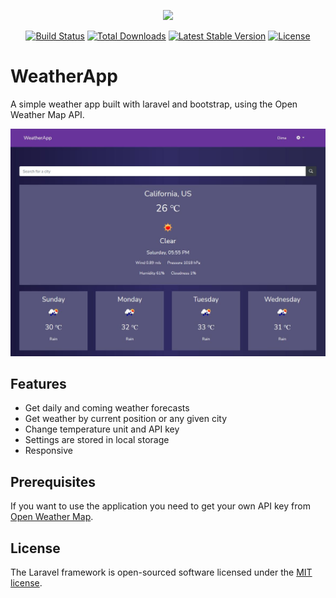 <p align="center"><a href="https://laravel.com" target="_blank"><img src="https://raw.githubusercontent.com/laravel/art/master/logo-lockup/5%20SVG/2%20CMYK/1%20Full%20Color/laravel-logolockup-cmyk-red.svg" width="400"></a></p>

<p align="center">
<a href="https://travis-ci.org/laravel/framework"><img src="https://travis-ci.org/laravel/framework.svg" alt="Build Status"></a>
<a href="https://packagist.org/packages/laravel/framework"><img src="https://img.shields.io/packagist/dt/laravel/framework" alt="Total Downloads"></a>
<a href="https://packagist.org/packages/laravel/framework"><img src="https://img.shields.io/packagist/v/laravel/framework" alt="Latest Stable Version"></a>
<a href="https://packagist.org/packages/laravel/framework"><img src="https://img.shields.io/packagist/l/laravel/framework" alt="License"></a>
</p>

 # WeatherApp

A simple weather app built with laravel and bootstrap, using the Open Weather Map API.

![alt text](https://github.com/DimitrijDEV/laravel_weather_project/blob/main/raw/weather.JPG?raw=true)

## Features

- Get daily and coming weather forecasts
- Get weather by current position or any given city
- Change temperature unit and API key
- Settings are stored in local storage
- Responsive

## Prerequisites

If you want to use the application you need to get your own API key from [Open Weather Map](https://openweathermap.org/).

## License

The Laravel framework is open-sourced software licensed under the [MIT license](https://opensource.org/licenses/MIT).
